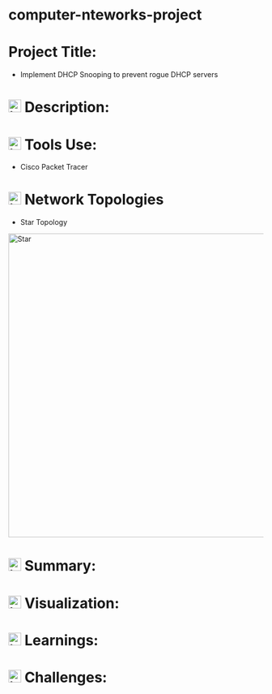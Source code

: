 # computer-nteworks-project

# Project Title:
- Implement DHCP Snooping to prevent rogue DHCP servers

# <img width="25" height="25" alt="image" src="https://github.com/user-attachments/assets/63687b28-62e0-4a18-b9a7-02efc50dceb5" /> Description:

# <img width="25" height="25" alt="image" src="https://github.com/user-attachments/assets/26780cf3-4554-4e0a-9701-d7c2fe060223" /> Tools Use:
- Cisco Packet Tracer

# <img width="25" height="25" alt="image" src="https://github.com/user-attachments/assets/b8ade456-86cf-4400-b7c8-43374ec00611" /> Network Topologies

- Star Topology
<img width="635" height="599" alt="Star" src="https://github.com/user-attachments/assets/75ceb62b-6d5d-4d60-9f3a-043e9abd0c20" />

# <img width="25" height="25" alt="image" src="https://github.com/user-attachments/assets/8f149832-d9f8-428b-82c2-bc6de41a6597" /> Summary:

# <img width="25" height="25" alt="image" src="https://github.com/user-attachments/assets/993d7e4b-b8fd-4d2c-93ba-01bea864d133" /> Visualization:

# <img width="25" height="25" alt="image" src="https://github.com/user-attachments/assets/f2821bd8-bb52-4edc-919c-0bf6fa2e7233" /> Learnings:

# <img width="25" height="25" alt="image" src="https://github.com/user-attachments/assets/db740343-76e3-425d-9991-d39f704abfdc" /> Challenges:

